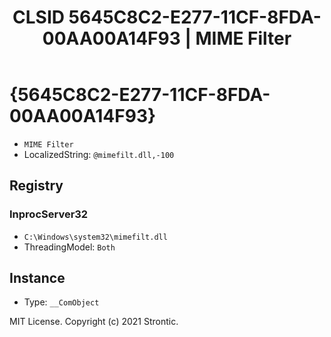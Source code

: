 ﻿---
title: "CLSID 5645C8C2-E277-11CF-8FDA-00AA00A14F93 | MIME Filter"
excerpt: What is COM-Object CLSID 5645C8C2-E277-11CF-8FDA-00AA00A14F93?
---

# {5645C8C2-E277-11CF-8FDA-00AA00A14F93}

* `MIME Filter`
* LocalizedString: `@mimefilt.dll,-100`

## Registry


### InprocServer32

* `C:\Windows\system32\mimefilt.dll`
* ThreadingModel: `Both`

## Instance

* Type: `__ComObject`

MIT License. Copyright (c) 2021 Strontic.


